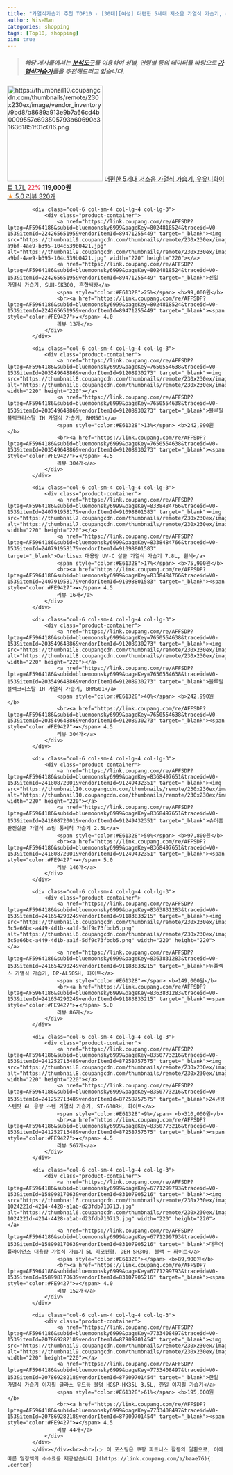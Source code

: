 ```yaml
---
title: "가열식가습기 추천 TOP10 - [30대][여성] 더편한 5세대 저소음 가열식 가습기, 우유니화이트 1.7L"
author: WiseMan
categories: shopping
tags: [Top10, shopping]
pin: true
---
```


> ##### 해당 게시물에서는 [**분석도구**](https://itemscout.io/)를 이용하여 **성별**, **연령별** 등의 데이터를 바탕으로 [**가열식가습기**](https://link.coupang.com/a/baae76)들을 추천해드리고 있습니다.
<div class="container"><div class="row">
            <div class="col-6 col-sm-4 col-lg-4 col-lg-3">
                <div class="product-container">
                    <a href="https://link.coupang.com/re/AFFSDP?lptag=AF5964186&subid=bluemoonsky6999&pageKey=8347603254&traceid=V0-153&itemId=24112854518&vendorItemId=91206772723" target="_blank"><img src="https://thumbnail10.coupangcdn.com/thumbnails/remote/230x230ex/image/vendor_inventory/9bd8/b8689a913e9b7a66cd4b0009557c693505793b60690e316361851f01c016.png" alt="https://thumbnail10.coupangcdn.com/thumbnails/remote/230x230ex/image/vendor_inventory/9bd8/b8689a913e9b7a66cd4b0009557c693505793b60690e316361851f01c016.png" width="220" height="220"></a>
                    <a href="https://link.coupang.com/re/AFFSDP?lptag=AF5964186&subid=bluemoonsky6999&pageKey=8347603254&traceid=V0-153&itemId=24112854518&vendorItemId=91206772723" target="_blank">더편한 5세대 저소음 가열식 가습기, 우유니화이트 1.7L</a>
                    <span style="color:#E61328">22%</span> <b>119,000원</b>
                    <br><a href="https://link.coupang.com/re/AFFSDP?lptag=AF5964186&subid=bluemoonsky6999&pageKey=8347603254&traceid=V0-153&itemId=24112854518&vendorItemId=91206772723" target="_blank"><span style="color:#FE9427">★</span> 5.0
                    리뷰 320개</a>
                </div>
            </div>
            
            <div class="col-6 col-sm-4 col-lg-4 col-lg-3">
                <div class="product-container">
                    <a href="https://link.coupang.com/re/AFFSDP?lptag=AF5964186&subid=bluemoonsky6999&pageKey=8024818524&traceid=V0-153&itemId=22426565195&vendorItemId=89471255449" target="_blank"><img src="https://thumbnail9.coupangcdn.com/thumbnails/remote/230x230ex/image/retail/images/2024/04/11/17/8/7b97f875-a9bf-4ae9-b395-104c539b0421.jpg" alt="https://thumbnail9.coupangcdn.com/thumbnails/remote/230x230ex/image/retail/images/2024/04/11/17/8/7b97f875-a9bf-4ae9-b395-104c539b0421.jpg" width="220" height="220"></a>
                    <a href="https://link.coupang.com/re/AFFSDP?lptag=AF5964186&subid=bluemoonsky6999&pageKey=8024818524&traceid=V0-153&itemId=22426565195&vendorItemId=89471255449" target="_blank">신일 가열식 가습기, SUH-SK300, 혼합색상</a>
                    <span style="color:#E61328">25%</span> <b>99,000원</b>
                    <br><a href="https://link.coupang.com/re/AFFSDP?lptag=AF5964186&subid=bluemoonsky6999&pageKey=8024818524&traceid=V0-153&itemId=22426565195&vendorItemId=89471255449" target="_blank"><span style="color:#FE9427">★</span> 4.0
                    리뷰 13개</a>
                </div>
            </div>
            
            <div class="col-6 col-sm-4 col-lg-4 col-lg-3">
                <div class="product-container">
                    <a href="https://link.coupang.com/re/AFFSDP?lptag=AF5964186&subid=bluemoonsky6999&pageKey=7650554638&traceid=V0-153&itemId=20354964886&vendorItemId=91208930273" target="_blank"><img src="https://thumbnail8.coupangcdn.com/thumbnails/remote/230x230ex/image/vendor_inventory/83b9/ad9c5d3bac770fd6716f99da343c2f4ecd3522bf5ea6b663ff23a2b02cfe.png" alt="https://thumbnail8.coupangcdn.com/thumbnails/remote/230x230ex/image/vendor_inventory/83b9/ad9c5d3bac770fd6716f99da343c2f4ecd3522bf5ea6b663ff23a2b02cfe.png" width="220" height="220"></a>
                    <a href="https://link.coupang.com/re/AFFSDP?lptag=AF5964186&subid=bluemoonsky6999&pageKey=7650554638&traceid=V0-153&itemId=20354964886&vendorItemId=91208930273" target="_blank">블루필 블랙크리스탈 IH 가열식 가습기, BHM501</a>
                    <span style="color:#E61328">13%</span> <b>242,990원</b>
                    <br><a href="https://link.coupang.com/re/AFFSDP?lptag=AF5964186&subid=bluemoonsky6999&pageKey=7650554638&traceid=V0-153&itemId=20354964886&vendorItemId=91208930273" target="_blank"><span style="color:#FE9427">★</span> 4.5
                    리뷰 304개</a>
                </div>
            </div>
            
            <div class="col-6 col-sm-4 col-lg-4 col-lg-3">
                <div class="product-container">
                    <a href="https://link.coupang.com/re/AFFSDP?lptag=AF5964186&subid=bluemoonsky6999&pageKey=8338484766&traceid=V0-153&itemId=24079195817&vendorItemId=91098801583" target="_blank"><img src="https://thumbnail7.coupangcdn.com/thumbnails/remote/230x230ex/image/vendor_inventory/fd3d/f27be1f3d1944b473064bf444235e198c312afebba7113b33ca9cab343df.jpg" alt="https://thumbnail7.coupangcdn.com/thumbnails/remote/230x230ex/image/vendor_inventory/fd3d/f27be1f3d1944b473064bf444235e198c312afebba7113b33ca9cab343df.jpg" width="220" height="220"></a>
                    <a href="https://link.coupang.com/re/AFFSDP?lptag=AF5964186&subid=bluemoonsky6999&pageKey=8338484766&traceid=V0-153&itemId=24079195817&vendorItemId=91098801583" target="_blank">Darlisex 대용량 UV-C 살균 가열식 가습기 7.8L, 흰색</a>
                    <span style="color:#E61328">17%</span> <b>75,900원</b>
                    <br><a href="https://link.coupang.com/re/AFFSDP?lptag=AF5964186&subid=bluemoonsky6999&pageKey=8338484766&traceid=V0-153&itemId=24079195817&vendorItemId=91098801583" target="_blank"><span style="color:#FE9427">★</span> 4.5
                    리뷰 16개</a>
                </div>
            </div>
            
            <div class="col-6 col-sm-4 col-lg-4 col-lg-3">
                <div class="product-container">
                    <a href="https://link.coupang.com/re/AFFSDP?lptag=AF5964186&subid=bluemoonsky6999&pageKey=7650554638&traceid=V0-153&itemId=20354964886&vendorItemId=91208930273" target="_blank"><img src="https://thumbnail8.coupangcdn.com/thumbnails/remote/230x230ex/image/vendor_inventory/83b9/ad9c5d3bac770fd6716f99da343c2f4ecd3522bf5ea6b663ff23a2b02cfe.png" alt="https://thumbnail8.coupangcdn.com/thumbnails/remote/230x230ex/image/vendor_inventory/83b9/ad9c5d3bac770fd6716f99da343c2f4ecd3522bf5ea6b663ff23a2b02cfe.png" width="220" height="220"></a>
                    <a href="https://link.coupang.com/re/AFFSDP?lptag=AF5964186&subid=bluemoonsky6999&pageKey=7650554638&traceid=V0-153&itemId=20354964886&vendorItemId=91208930273" target="_blank">블루필 블랙크리스탈 IH 가열식 가습기, BHM501</a>
                    <span style="color:#E61328">40%</span> <b>242,990원</b>
                    <br><a href="https://link.coupang.com/re/AFFSDP?lptag=AF5964186&subid=bluemoonsky6999&pageKey=7650554638&traceid=V0-153&itemId=20354964886&vendorItemId=91208930273" target="_blank"><span style="color:#FE9427">★</span> 4.5
                    리뷰 304개</a>
                </div>
            </div>
            
            <div class="col-6 col-sm-4 col-lg-4 col-lg-3">
                <div class="product-container">
                    <a href="https://link.coupang.com/re/AFFSDP?lptag=AF5964186&subid=bluemoonsky6999&pageKey=8368497651&traceid=V0-153&itemId=24180872001&vendorItemId=91249432351" target="_blank"><img src="https://thumbnail10.coupangcdn.com/thumbnails/remote/230x230ex/image/vendor_inventory/f494/a90f190f95721dae49d97af38937f0d935d7815d4e738a00ded876839fd7.png" alt="https://thumbnail10.coupangcdn.com/thumbnails/remote/230x230ex/image/vendor_inventory/f494/a90f190f95721dae49d97af38937f0d935d7815d4e738a00ded876839fd7.png" width="220" height="220"></a>
                    <a href="https://link.coupang.com/re/AFFSDP?lptag=AF5964186&subid=bluemoonsky6999&pageKey=8368497651&traceid=V0-153&itemId=24180872001&vendorItemId=91249432351" target="_blank">슈어홈 완전살균 가열식 스팀 통세척 가습기 2.5L</a>
                    <span style="color:#E61328">50%</span> <b>97,800원</b>
                    <br><a href="https://link.coupang.com/re/AFFSDP?lptag=AF5964186&subid=bluemoonsky6999&pageKey=8368497651&traceid=V0-153&itemId=24180872001&vendorItemId=91249432351" target="_blank"><span style="color:#FE9427">★</span> 5.0
                    리뷰 146개</a>
                </div>
            </div>
            
            <div class="col-6 col-sm-4 col-lg-4 col-lg-3">
                <div class="product-container">
                    <a href="https://link.coupang.com/re/AFFSDP?lptag=AF5964186&subid=bluemoonsky6999&pageKey=8363831283&traceid=V0-153&itemId=24165429024&vendorItemId=91183833215" target="_blank"><img src="https://thumbnail6.coupangcdn.com/thumbnails/remote/230x230ex/image/retail/images/978457667463252-3c5a66bc-a449-4d1b-aa1f-5df9c73fbdb5.png" alt="https://thumbnail6.coupangcdn.com/thumbnails/remote/230x230ex/image/retail/images/978457667463252-3c5a66bc-a449-4d1b-aa1f-5df9c73fbdb5.png" width="220" height="220"></a>
                    <a href="https://link.coupang.com/re/AFFSDP?lptag=AF5964186&subid=bluemoonsky6999&pageKey=8363831283&traceid=V0-153&itemId=24165429024&vendorItemId=91183833215" target="_blank">듀플렉스 가열식 가습기, DP-AL50SH, 화이트</a>
                    <span style="color:#E61328"></span> <b>149,000원</b>
                    <br><a href="https://link.coupang.com/re/AFFSDP?lptag=AF5964186&subid=bluemoonsky6999&pageKey=8363831283&traceid=V0-153&itemId=24165429024&vendorItemId=91183833215" target="_blank"><span style="color:#FE9427">★</span> 5.0
                    리뷰 86개</a>
                </div>
            </div>
            
            <div class="col-6 col-sm-4 col-lg-4 col-lg-3">
                <div class="product-container">
                    <a href="https://link.coupang.com/re/AFFSDP?lptag=AF5964186&subid=bluemoonsky6999&pageKey=8350773216&traceid=V0-153&itemId=24125271348&vendorItemId=87258757575" target="_blank"><img src="https://thumbnail8.coupangcdn.com/thumbnails/remote/230x230ex/image/vendor_inventory/43cb/b2da4e89051cd020609a8468f31378d8fd63d6012d6db80d5439a0b8613e.jpg" alt="https://thumbnail8.coupangcdn.com/thumbnails/remote/230x230ex/image/vendor_inventory/43cb/b2da4e89051cd020609a8468f31378d8fd63d6012d6db80d5439a0b8613e.jpg" width="220" height="220"></a>
                    <a href="https://link.coupang.com/re/AFFSDP?lptag=AF5964186&subid=bluemoonsky6999&pageKey=8350773216&traceid=V0-153&itemId=24125271348&vendorItemId=87258757575" target="_blank">24년형 스텐팟 6L 용량 스텐 가열식 가습기, ST-600RH, 화이트</a>
                    <span style="color:#E61328">9%</span> <b>310,000원</b>
                    <br><a href="https://link.coupang.com/re/AFFSDP?lptag=AF5964186&subid=bluemoonsky6999&pageKey=8350773216&traceid=V0-153&itemId=24125271348&vendorItemId=87258757575" target="_blank"><span style="color:#FE9427">★</span> 4.5
                    리뷰 567개</a>
                </div>
            </div>
            
            <div class="col-6 col-sm-4 col-lg-4 col-lg-3">
                <div class="product-container">
                    <a href="https://link.coupang.com/re/AFFSDP?lptag=AF5964186&subid=bluemoonsky6999&pageKey=6771299793&traceid=V0-153&itemId=15899817063&vendorItemId=83107905216" target="_blank"><img src="https://thumbnail6.coupangcdn.com/thumbnails/remote/230x230ex/image/retail/images/8174875642873118-1024221d-4214-4428-a1ab-d23fdb710713.jpg" alt="https://thumbnail6.coupangcdn.com/thumbnails/remote/230x230ex/image/retail/images/8174875642873118-1024221d-4214-4428-a1ab-d23fdb710713.jpg" width="220" height="220"></a>
                    <a href="https://link.coupang.com/re/AFFSDP?lptag=AF5964186&subid=bluemoonsky6999&pageKey=6771299793&traceid=V0-153&itemId=15899817063&vendorItemId=83107905216" target="_blank">대우어플라이언스 대용량 가열식 가습기 5L 리모컨형, DEH-SH300, 블랙 + 화이트</a>
                    <span style="color:#E61328"></span> <b>89,900원</b>
                    <br><a href="https://link.coupang.com/re/AFFSDP?lptag=AF5964186&subid=bluemoonsky6999&pageKey=6771299793&traceid=V0-153&itemId=15899817063&vendorItemId=83107905216" target="_blank"><span style="color:#FE9427">★</span> 4.0
                    리뷰 152개</a>
                </div>
            </div>
            
            <div class="col-6 col-sm-4 col-lg-4 col-lg-3">
                <div class="product-container">
                    <a href="https://link.coupang.com/re/AFFSDP?lptag=AF5964186&subid=bluemoonsky6999&pageKey=7733408497&traceid=V0-153&itemId=20786928218&vendorItemId=87909701454" target="_blank"><img src="https://thumbnail9.coupangcdn.com/thumbnails/remote/230x230ex/image/vendor_inventory/c0fd/596698a360ba4dd1b3bba8d9f2d5a685fbf3f582767b1e65bb7c18e24d78.jpg" alt="https://thumbnail9.coupangcdn.com/thumbnails/remote/230x230ex/image/vendor_inventory/c0fd/596698a360ba4dd1b3bba8d9f2d5a685fbf3f582767b1e65bb7c18e24d78.jpg" width="220" height="220"></a>
                    <a href="https://link.coupang.com/re/AFFSDP?lptag=AF5964186&subid=bluemoonsky6999&pageKey=7733408497&traceid=V0-153&itemId=20786928218&vendorItemId=87909701454" target="_blank">한일 가열식 가습기 이지필 글라스 무드등 물멍 HGSP-HK35L 3.5L, 한일 이지필 가습기</a>
                    <span style="color:#E61328">61%</span> <b>195,000원</b>
                    <br><a href="https://link.coupang.com/re/AFFSDP?lptag=AF5964186&subid=bluemoonsky6999&pageKey=7733408497&traceid=V0-153&itemId=20786928218&vendorItemId=87909701454" target="_blank"><span style="color:#FE9427">★</span> 4.5
                    리뷰 44개</a>
                </div>
            </div>
            </div></div><br><br>[👉 이 포스팅은 쿠팡 파트너스 활동의 일환으로, 이에 따른 일정액의 수수료를 제공받습니다.](https://link.coupang.com/a/baae76){: .center}